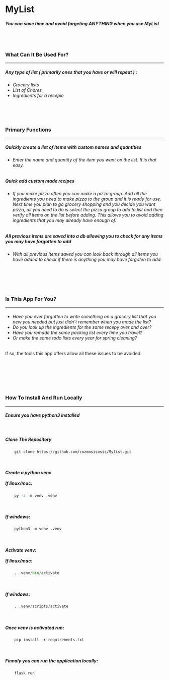 <h1>MyList</h1>

<h5>You can save time and avoid forgeting <b><i>ANYTHING</i></b> when you use MyList</h5>

<br>
<br>


<h3>What Can It Be Used For?</h3>
<hr>
<h5><p>Any type of list ( primarily ones that you have or will repeat ) :</p></h5>

<ul><h6>
	<li>Grocery lists</li>
	<li>List of Chores</li>
	<li>Ingredients for a recepie</li>
</h6></ul>

<br>
<br>

<h3>Primary Functions</h3>
<hr>


<h5><p>
	Quickly create a list of items with custom names and quantities
</p></h5>
	<ul><h6>
	<li>
		Enter the name and quantity of the item you want on the list. It is that easy.
	</li>
	</h6></ul>	


<h5><p>
	Quick add custom made recipes
</p></h5>
	<ul><h6>
	<li>
		If you make pizza often you can make a pizza group. Add all the ingredients you need to make pizza to the group and it is ready for use. Next time you plan to go
		grocery shopping and you decide you want pizza, all you need to do is select the pizza group to add to list and then verify all items on the list before adding. 
		This allows you to avoid adding ingredients that you may already have enough of.
	</li>
	</h6></ul>


<h5><p>
	All previous items are saved into a db allowing you to check for any items you may have forgotten to add
</p></h5>
	<ul><h6>
	<li>
		With all previous items saved you can look back through all items you have added to check if there is anything you 
		may have forgoten to add.
	</li>
	</h6></ul>


<br>
<br>
<br>


<h3>Is This App For You?</h3>
<hr>

<ul><h6>
  <li>Have you ever forgotten to write something on a grocery list that you new you needed but just didn't remember when you made the list?</li>
  <li>Do you look up the ingredients for the same recepy over and over?</li>
  <li>Have you remade the same packing list every time you travel?</li>
  <li>Or make the same todo lists every year for spring cleaning?</li>
</h6></ul>

<p>If so, the tools this app offers allow all these issues to be avoided.</p>
<br>



<br>
<br>
<br>
<br>

<h3>How To Install And Run Locally</h3>
<hr>

<h5><p>
	Ensure you have python3 installed
</p></h5>
<br>

<h5><p>
	Clone The Repository
</p></h5>

```git
	git clone https://github.com/cozmosisosis/Mylist.git
```
<br>

<h5><p>
	Create a python venv
	<br>
	<br>
	If linux/mac:
</p></h5>

```python
	py -3 -m venv .venv
```
<br>
<h5><p>
	If windows:
</p></h5>

```python
	python3 -m venv .venv
```
<br>

<h5><p>
	Activate venv:
	<br>
	<br>
	If linux/mac:
</p></h5>

```python
	. .venv/bin/activate
```
<br>
<h5><p>
	If windows:
</p></h5>

```python
	. .venv/scripts/activate
```

<br>
<h5><p>
	Once venv is activated run:
</p></h5>

```python
	pip install -r requirements.txt
```

<br>
<h5><p>
	Finnaly you can run the application locally:
</p></h5>

```python
	flask run
```

